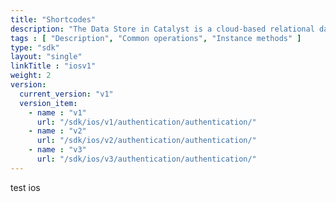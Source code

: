 ```yaml
---
title: "Shortcodes"
description: "The Data Store in Catalyst is a cloud-based relational database management system which stores the persistent data of your application. This data repository includes the data from the application’s backend and the data of the application’s end users."
tags : [ "Description", "Common operations", "Instance methods" ]
type: "sdk"
layout: "single"
linkTitle : "iosv1"
weight: 2
version:
  current_version: "v1"
  version_item:
    - name : "v1"
      url: "/sdk/ios/v1/authentication/authentication/"
    - name : "v2"
      url: "/sdk/ios/v2/authentication/authentication/"
    - name : "v3"
      url: "/sdk/ios/v3/authentication/authentication/"
---
```

 
test ios